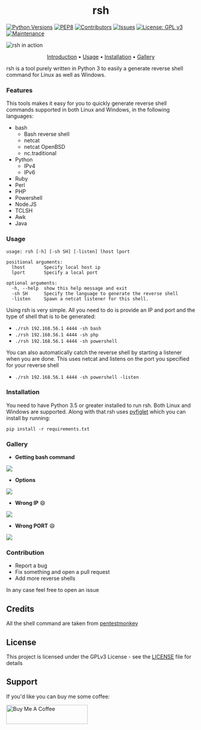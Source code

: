 <h1 align="center">rsh</h1>

<!--- See for dropping Python 3.5 support https://devguide.python.org/#status-of-python-branches -->
[![Python Versions](https://img.shields.io/badge/python-3.5|3.6|3.7|3.8-blue.svg)](https://www.python.org/downloads/)
[![PEP8](https://img.shields.io/badge/code%20style-pep8-orange.svg)](https://www.python.org/dev/peps/pep-0008/)
[![Contributors](https://img.shields.io/github/contributors/mzfr/rsh.svg)](https://github.com/mzfr/rsh/graphs/contributors)
[![Issues](https://img.shields.io/github/issues/mzfr/rsh.svg)](https://github.com/mzfr/rsh/issues)
[![License: GPL v3](https://img.shields.io/badge/License-GPLv3-blue.svg)](https://www.gnu.org/licenses/gpl-3.0)
[![Maintenance](https://img.shields.io/badge/Maintained%3F-yes-green.svg)](https://github.com/mzfr/rsh/graphs/commit-activity)

![rsh in action](images/rsh.png)

<p align="center">
  <a href="#features">Introduction</a> •
  <a href="#usage">Usage</a> •
  <a href="#installation">Installation</a> •
  <a href="#gallery">Gallery</a>
</p>

rsh is a tool purely written in Python 3 to easily a generate reverse shell command for Linux as well as Windows.

### Features

This tools makes it easy for you to quickly generate reverse shell commands supported in both Linux and Windows, in the following languages:

* bash
    - Bash reverse shell
    - netcat
    - netcat OpenBSD
    - nc.traditional
* Python
    - IPv4
    - IPv6
* Ruby
* Perl
* PHP
* Powershell
* Node.JS
* TCLSH
* Awk
* Java

### Usage

```
usage: rsh [-h] [-sh SH] [-listen] lhost lport

positional arguments:
  lhost       Specify local host ip
  lport       Specify a local port

optional arguments:
  -h, --help  show this help message and exit
  -sh SH      Specify the language to generate the reverse shell
  -listen     Spawn a netcat listener for this shell.
```

Using rsh is very simple. All you need to do is provide an IP and port and the type of shell that is to be generated:

* `./rsh 192.168.56.1 4444 -sh bash`
* `./rsh 192.168.56.1 4444 -sh php`
* `./rsh 192.168.56.1 4444 -sh powershell`

You can also automatically catch the reverse shell by starting a listener when you are done. This uses netcat and listens on the port you specified for your reverse shell
* `./rsh 192.168.56.1 4444 -sh powershell -listen`

### Installation

You need to have Python 3.5 or greater installed to run rsh. Both Linux and Windows are supported.
Along with that rsh uses [pyfiglet](https://pypi.org/project/pyfiglet/) which you can install by running:

```
pip install -r requirements.txt
```

### Gallery

* __Getting bash command__

![](images/rsh.png)

* __Options__

![](images/options.png)

* __Wrong IP__ :smile:

![](images/ip-err.png)

* __Wrong PORT__ :smile:

![](images/port-err.png)

### Contribution

* Report a bug
* Fix something and open a pull request
* Add more reverse shells

In any case feel free to open an issue

## Credits

All the shell command are taken from [pentestmonkey](http://pentestmonkey.net/)

## License

This project is licensed under the GPLv3 License - see the [LICENSE](LICENSE) file for details

## Support

If you'd like you can buy me some coffee:

<a href="https://www.buymeacoffee.com/mzfr" target="_blank"><img src="https://cdn.buymeacoffee.com/buttons/default-orange.png" alt="Buy Me A Coffee" style="height: 51px !important;width: 217px !important;" ></a>
